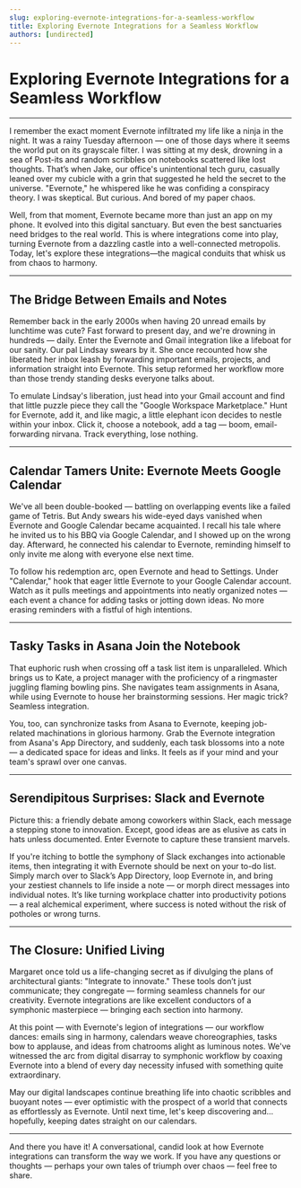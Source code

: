 ```yaml
---
slug: exploring-evernote-integrations-for-a-seamless-workflow
title: Exploring Evernote Integrations for a Seamless Workflow
authors: [undirected]
---
```



# Exploring Evernote Integrations for a Seamless Workflow

---

I remember the exact moment Evernote infiltrated my life like a ninja in the night. It was a rainy Tuesday afternoon — one of those days where it seems the world put on its grayscale filter. I was sitting at my desk, drowning in a sea of Post-its and random scribbles on notebooks scattered like lost thoughts. That’s when Jake, our office's unintentional tech guru, casually leaned over my cubicle with a grin that suggested he held the secret to the universe. "Evernote," he whispered like he was confiding a conspiracy theory. I was skeptical. But curious. And bored of my paper chaos.

Well, from that moment, Evernote became more than just an app on my phone. It evolved into this digital sanctuary. But even the best sanctuaries need bridges to the real world. This is where integrations come into play, turning Evernote from a dazzling castle into a well-connected metropolis. Today, let's explore these integrations—the magical conduits that whisk us from chaos to harmony.

---

## The Bridge Between Emails and Notes

Remember back in the early 2000s when having 20 unread emails by lunchtime was cute? Fast forward to present day, and we're drowning in hundreds — daily. Enter the Evernote and Gmail integration like a lifeboat for our sanity. Our pal Lindsay swears by it. She once recounted how she liberated her inbox leash by forwarding important emails, projects, and information straight into Evernote. This setup reformed her workflow more than those trendy standing desks everyone talks about.

To emulate Lindsay's liberation, just head into your Gmail account and find that little puzzle piece they call the "Google Workspace Marketplace." Hunt for Evernote, add it, and like magic, a little elephant icon decides to nestle within your inbox. Click it, choose a notebook, add a tag — boom, email-forwarding nirvana. Track everything, lose nothing. 

---

## Calendar Tamers Unite: Evernote Meets Google Calendar

We've all been double-booked — battling on overlapping events like a failed game of Tetris. But Andy swears his wide-eyed days vanished when Evernote and Google Calendar became acquainted. I recall his tale where he invited us to his BBQ via Google Calendar, and I showed up on the wrong day. Afterward, he connected his calendar to Evernote, reminding himself to only invite me along with everyone else next time.

To follow his redemption arc, open Evernote and head to Settings. Under "Calendar," hook that eager little Evernote to your Google Calendar account. Watch as it pulls meetings and appointments into neatly organized notes — each event a chance for adding tasks or jotting down ideas. No more erasing reminders with a fistful of high intentions.

---

## Tasky Tasks in Asana Join the Notebook

That euphoric rush when crossing off a task list item is unparalleled. Which brings us to Kate, a project manager with the proficiency of a ringmaster juggling flaming bowling pins. She navigates team assignments in Asana, while using Evernote to house her brainstorming sessions. Her magic trick? Seamless integration.

You, too, can synchronize tasks from Asana to Evernote, keeping job-related machinations in glorious harmony. Grab the Evernote integration from Asana's App Directory, and suddenly, each task blossoms into a note — a dedicated space for ideas and links. It feels as if your mind and your team's sprawl over one canvas.

---

## Serendipitous Surprises: Slack and Evernote

Picture this: a friendly debate among coworkers within Slack, each message a stepping stone to innovation. Except, good ideas are as elusive as cats in hats unless documented. Enter Evernote to capture these transient marvels.

If you're itching to bottle the symphony of Slack exchanges into actionable items, then integrating it with Evernote should be next on your to-do list. Simply march over to Slack’s App Directory, loop Evernote in, and bring your zestiest channels to life inside a note — or morph direct messages into individual notes. It’s like turning workplace chatter into productivity potions — a real alchemical experiment, where success is noted without the risk of potholes or wrong turns.

---

## The Closure: Unified Living

Margaret once told us a life-changing secret as if divulging the plans of architectural giants: "Integrate to innovate." These tools don’t just communicate; they congregate — forming seamless channels for our creativity. Evernote integrations are like excellent conductors of a symphonic masterpiece — bringing each section into harmony.

At this point — with Evernote's legion of integrations — our workflow dances: emails sing in harmony, calendars weave choreographies, tasks bow to applause, and ideas from chatrooms alight as luminous notes. We've witnessed the arc from digital disarray to symphonic workflow by coaxing Evernote into a blend of every day necessity infused with something quite extraordinary.

May our digital landscapes continue breathing life into chaotic scribbles and buoyant notes — ever optimistic with the prospect of a world that connects as effortlessly as Evernote. Until next time, let's keep discovering and... hopefully, keeping dates straight on our calendars.

---

And there you have it! A conversational, candid look at how Evernote integrations can transform the way we work. If you have any questions or thoughts — perhaps your own tales of triumph over chaos — feel free to share.